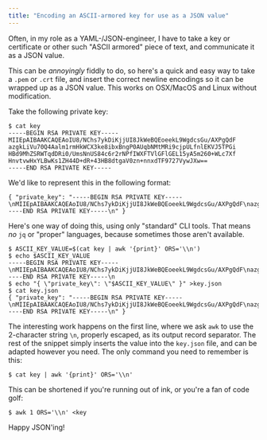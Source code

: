 ```yaml
---
title: "Encoding an ASCII-armored key for use as a JSON value"
---
```


Often, in my role as a YAML-/JSON-engineer, I have to take a key or
certificate or other such "ASCII armored" piece of text, and communicate it as
a JSON value.

This can be *annoyingly* fiddly to do, so here's a quick and easy way to take a
`.pem` or `.crt` file, and insert the correct newline encodings so it can be
wrapped up as a JSON value. This works on OSX/MacOS and Linux without
modification.

Take the following private key:

```
$ cat key
-----BEGIN RSA PRIVATE KEY-----
MIIEpAIBAAKCAQEAoIU8/NChs7ykDiKjjUI8JkWeBQEoeekL9WgdcsGu/AXPgQdF
azgkLiVu70Q4Aalm1rmHkWCX3ke8ibxBngP0AUqbNMtMRi9cjpULfnlEKVJ5TPGi
HBd9MhZSRWTqdDRi0/UmsNnUS84c6r2rNPfIWXFTVlGFlGEL15yA5m260+WLc7Xf
HnvtvwHxYLBwKs1ZH44D+dR+43HB8dtgaV0zn+nnxdTF9727VywJXw==
-----END RSA PRIVATE KEY-----
```

We'd like to represent this in the following format:

```
{ "private_key": "-----BEGIN RSA PRIVATE KEY-----\nMIIEpAIBAAKCAQEAoIU8/NChs7ykDiKjjUI8JkWeBQEoeekL9WgdcsGu/AXPgQdF\nazgkLiVu70Q4Aalm1rmHkWCX3ke8ibxBngP0AUqbNMtMRi9cjpULfnlEKVJ5TPGi\nHBd9MhZSRWTqdDRi0/UmsNnUS84c6r2rNPfIWXFTVlGFlGEL15yA5m260+WLc7Xf\nHnvtvwHxYLBwKs1ZH44D+dR+43HB8dtgaV0zn+nnxdTF9727VywJXw==\n-----END RSA PRIVATE KEY-----\n" }
```

Here's one way of doing this, using only "standard" CLI tools. That means
*no* `jq` or "proper" languages, because sometimes those aren't available.

```
$ ASCII_KEY_VALUE=$(cat key | awk '{print}' ORS='\\n')
$ echo $ASCII_KEY_VALUE
-----BEGIN RSA PRIVATE KEY-----\nMIIEpAIBAAKCAQEAoIU8/NChs7ykDiKjjUI8JkWeBQEoeekL9WgdcsGu/AXPgQdF\nazgkLiVu70Q4Aalm1rmHkWCX3ke8ibxBngP0AUqbNMtMRi9cjpULfnlEKVJ5TPGi\nHBd9MhZSRWTqdDRi0/UmsNnUS84c6r2rNPfIWXFTVlGFlGEL15yA5m260+WLc7Xf\nHnvtvwHxYLBwKs1ZH44D+dR+43HB8dtgaV0zn+nnxdTF9727VywJXw==\n-----END RSA PRIVATE KEY-----\n
$ echo "{ \"private_key\": \"$ASCII_KEY_VALUE\" }" >key.json
$ cat key.json
{ "private_key": "-----BEGIN RSA PRIVATE KEY-----\nMIIEpAIBAAKCAQEAoIU8/NChs7ykDiKjjUI8JkWeBQEoeekL9WgdcsGu/AXPgQdF\nazgkLiVu70Q4Aalm1rmHkWCX3ke8ibxBngP0AUqbNMtMRi9cjpULfnlEKVJ5TPGi\nHBd9MhZSRWTqdDRi0/UmsNnUS84c6r2rNPfIWXFTVlGFlGEL15yA5m260+WLc7Xf\nHnvtvwHxYLBwKs1ZH44D+dR+43HB8dtgaV0zn+nnxdTF9727VywJXw==\n-----END RSA PRIVATE KEY-----\n" }
```

The interesting work happens on the first line, where we ask `awk` to use the
2-character string `\n`, properly escaped, as its output record separator. The
rest of the snippet simply inserts the value into the `key.json` file, and can
be adapted however you need. The only command you need to remember is this:

```
$ cat key | awk '{print}' ORS='\\n'
```

This can be shortened if you're running out of ink, or you're a fan of code
golf:

```
$ awk 1 ORS='\\n' <key
```

Happy JSON'ing!
